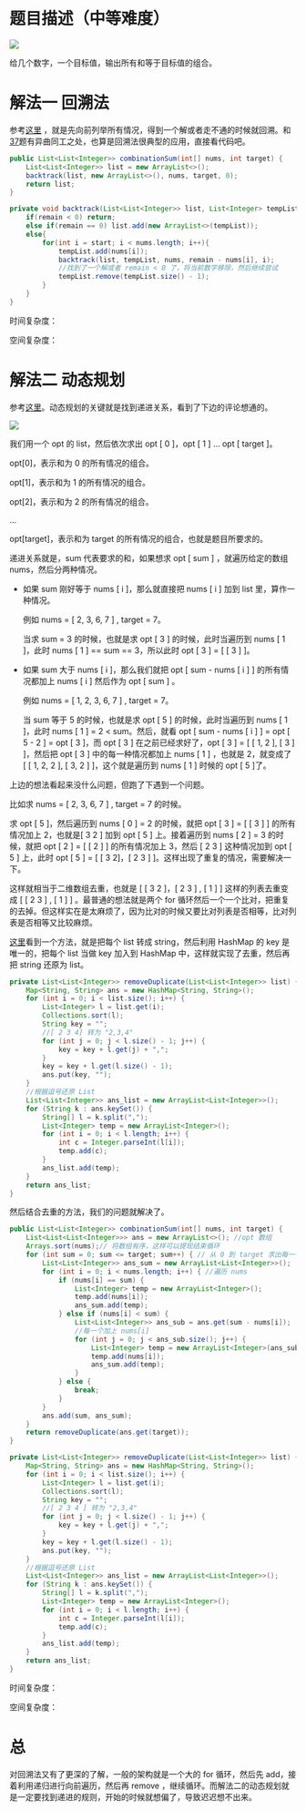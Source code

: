 # 题目描述（中等难度）

![](https://windliang.oss-cn-beijing.aliyuncs.com/39.jpg)

给几个数字，一个目标值，输出所有和等于目标值的组合。

# 解法一 回溯法

参考[这里](https://leetcode.com/problems/combination-sum/discuss/16502/A-general-approach-to-backtracking-questions-in-Java-(Subsets-Permutations-Combination-Sum-Palindrome-Partitioning)) ，就是先向前列举所有情况，得到一个解或者走不通的时候就回溯。和[37](https://leetcode.windliang.cc/leetCode-37-Sudoku-Solver.html)题有异曲同工之处，也算是回溯法很典型的应用，直接看代码吧。

```java
public List<List<Integer>> combinationSum(int[] nums, int target) {
    List<List<Integer>> list = new ArrayList<>();
    backtrack(list, new ArrayList<>(), nums, target, 0);
    return list;
}

private void backtrack(List<List<Integer>> list, List<Integer> tempList, int [] nums, int remain, int start){
    if(remain < 0) return;
    else if(remain == 0) list.add(new ArrayList<>(tempList));
    else{ 
        for(int i = start; i < nums.length; i++){
            tempList.add(nums[i]);
            backtrack(list, tempList, nums, remain - nums[i], i); 
            //找到了一个解或者 remain < 0 了，将当前数字移除，然后继续尝试
            tempList.remove(tempList.size() - 1);
        }
    }
}
```

时间复杂度：

空间复杂度：

# 解法二 动态规划

参考[这里](https://leetcode.com/problems/combination-sum/discuss/16656/Dynamic-Programming-Solution?orderBy=most_votes)。动态规划的关键就是找到递进关系，看到了下边的评论想通的。

![](https://windliang.oss-cn-beijing.aliyuncs.com/39_1.jpg)

我们用一个 opt 的 list，然后依次求出 opt [ 0 ]，opt [ 1 ] ... opt [ target ]。

opt[0]，表示和为 0 的所有情况的组合。

opt[1]，表示和为 1 的所有情况的组合。

opt[2]，表示和为 2 的所有情况的组合。

...

opt[target]，表示和为 target 的所有情况的组合，也就是题目所要求的。

递进关系就是，sum 代表要求的和，如果想求 opt [ sum ] ，就遍历给定的数组 nums，然后分两种情况。

* 如果 sum 刚好等于 nums [ i ]，那么就直接把 nums [ i ] 加到 list 里，算作一种情况。

  例如 nums = [ 2, 3, 6, 7 ] , target = 7。

  当求 sum = 3 的时候，也就是求 opt [ 3 ] 的时候，此时当遍历到 nums [ 1 ]，此时 nums [ 1 ] == sum == 3，所以此时 opt [ 3 ] = [ [ 3 ] ]。

* 如果 sum 大于 nums [ i ]，那么我们就把 opt [ sum - nums [ i ] ] 的所有情况都加上 nums [ i ] 然后作为 opt [ sum ] 。

  例如 nums = [ 1, 2, 3, 6, 7 ] , target = 7。

  当 sum 等于 5 的时候，也就是求 opt [ 5 ] 的时候，此时当遍历到 nums [ 1 ]，此时 nums [ 1 ] = 2 < sum。然后，就看 opt [ sum - nums [ i ] ] = opt [ 5 - 2 ] = opt [ 3 ]，而 opt [ 3 ] 在之前已经求好了，opt [ 3 ] = [ [ 1, 2 ], [ 3 ] ]，然后把 opt [ 3 ] 中的每一种情况都加上 nums [ 1 ] ，也就是 2，就变成了 [ [ 1,  2,  2 ], [ 3, 2 ] ]，这个就是遍历到 nums [ 1 ] 时候的 opt [ 5 ]了。

上边的想法看起来没什么问题，但跑了下遇到一个问题。

比如求 nums = [ 2, 3, 6, 7 ] , target = 7 的时候。

求 opt [ 5 ]，然后遍历到 nums [ 0 ] = 2 的时候，就把 opt [ 3 ] = [ [ 3 ] ] 的所有情况加上 2，也就是[ 3 2 ] 加到 opt [ 5 ] 上。接着遍历到 nums [ 2 ] = 3 的时候，就把 opt [ 2 ] = [ [ 2 ] ] 的所有情况加上 3，然后 [ 2 3 ] 这种情况加到 opt [ 5 ] 上，此时 opt [ 5 ] = [ [ 3 2]，[ 2 3 ] ]。这样出现了重复的情况，需要解决一下。

这样就相当于二维数组去重，也就是  [ [ 3 2 ]，[ 2 3 ] , [ 1 ] ] 这样的列表去重变成  [ [ 2 3 ] , [ 1 ] ] 。最普通的想法就是两个 for 循环然后一个一个比对，把重复的去掉。但这样实在是太麻烦了，因为比对的时候又要比对列表是否相等，比对列表是否相等又比较麻烦。

[这里](https://bbs.csdn.net/topics/360189572)看到一个方法，就是把每个 list 转成 string，然后利用 HashMap 的 key 是唯一的，把每个 list 当做 key 加入到 HashMap 中，这样就实现了去重，然后再把 string 还原为 list。

```java
private List<List<Integer>> removeDuplicate(List<List<Integer>> list) {
    Map<String, String> ans = new HashMap<String, String>();
    for (int i = 0; i < list.size(); i++) {
        List<Integer> l = list.get(i);
        Collections.sort(l);
        String key = "";
        //[ 2 3 4] 转为 "2,3,4"
        for (int j = 0; j < l.size() - 1; j++) {
            key = key + l.get(j) + ",";
        }
        key = key + l.get(l.size() - 1);
        ans.put(key, "");
    }
    //根据逗号还原 List
    List<List<Integer>> ans_list = new ArrayList<List<Integer>>();
    for (String k : ans.keySet()) {
        String[] l = k.split(",");
        List<Integer> temp = new ArrayList<Integer>();
        for (int i = 0; i < l.length; i++) {
            int c = Integer.parseInt(l[i]);
            temp.add(c);
        }
        ans_list.add(temp);
    }
    return ans_list;
}
```

然后结合去重的方法，我们的问题就解决了。

```java
public List<List<Integer>> combinationSum(int[] nums, int target) {
    List<List<List<Integer>>> ans = new ArrayList<>(); //opt 数组
    Arrays.sort(nums);// 将数组有序，这样可以提现结束循环
    for (int sum = 0; sum <= target; sum++) { // 从 0 到 target 求出每一个 opt
        List<List<Integer>> ans_sum = new ArrayList<List<Integer>>();
        for (int i = 0; i < nums.length; i++) { //遍历 nums
            if (nums[i] == sum) { 
                List<Integer> temp = new ArrayList<Integer>();
                temp.add(nums[i]);
                ans_sum.add(temp);
            } else if (nums[i] < sum) {
                List<List<Integer>> ans_sub = ans.get(sum - nums[i]);
                //每一个加上 nums[i]
                for (int j = 0; j < ans_sub.size(); j++) {
                    List<Integer> temp = new ArrayList<Integer>(ans_sub.get(j));
                    temp.add(nums[i]);
                    ans_sum.add(temp);
                }
            } else {
                break;
            }
        }
        ans.add(sum, ans_sum);
    }
    return removeDuplicate(ans.get(target));
} 

private List<List<Integer>> removeDuplicate(List<List<Integer>> list) {
    Map<String, String> ans = new HashMap<String, String>();
    for (int i = 0; i < list.size(); i++) {
        List<Integer> l = list.get(i);
        Collections.sort(l);
        String key = "";
        //[ 2 3 4 ] 转为 "2,3,4"
        for (int j = 0; j < l.size() - 1; j++) {
            key = key + l.get(j) + ",";
        }
        key = key + l.get(l.size() - 1);
        ans.put(key, "");
    }
    //根据逗号还原 List
    List<List<Integer>> ans_list = new ArrayList<List<Integer>>();
    for (String k : ans.keySet()) {
        String[] l = k.split(",");
        List<Integer> temp = new ArrayList<Integer>();
        for (int i = 0; i < l.length; i++) {
            int c = Integer.parseInt(l[i]);
            temp.add(c);
        }
        ans_list.add(temp);
    }
    return ans_list;
}

```

时间复杂度：

空间复杂度：

# 总

对回溯法又有了更深的了解，一般的架构就是一个大的 for 循环，然后先 add，接着利用递归进行向前遍历，然后再 remove ，继续循环。而解法二的动态规划就是一定要找到递进的规则，开始的时候就想偏了，导致迟迟想不出来。